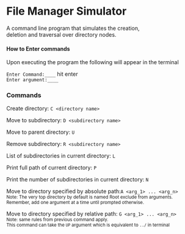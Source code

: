 File Manager Simulator
======================

A command line program that simulates the creation,<br>
deletion and traversal over directory nodes.

#### How to Enter commands
Upon executing the program the following will appear in the terminal

```Enter Command:____``` hit enter <br> ```Enter argument:____```
### Commands

Create directory: ```C <directory name>```

Move to subdirectory: ```D <subdirectory name>```

Move to parent directory: ```U```

Remove subdirectory: ```R <subdirectory name>```

List of subdirectories in current directory: ```L```

Print full path of current directory: ```P```

Print the number of subdirectories in current directory: ```N```


Move to directory specified by absolute path:```A <arg_1> ... <arg_n>```<br>
<sub>Note: The very top directory by default is named Root exclude from arguments.<br>
Remember, add one argument at a time until prompted otherwise.</sub>

Move to directory specified by relative path: ```G <arg_1> ... <arg_n>```<br>
<sub>Note: same rules from previous command apply.</sub><br>
<sub> This command can take the ```UP``` argument which is equivalent to ```../``` in terminal</sub>
    






